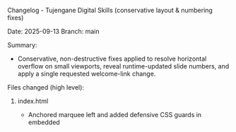 Changelog - Tujengane Digital Skills (conservative layout & numbering fixes)

Date: 2025-09-13
Branch: main

Summary:
- Conservative, non-destructive fixes applied to resolve horizontal overflow on small viewports, reveal runtime-updated slide numbers, and apply a single requested welcome-link change.

Files changed (high level):

1) index.html
   - Anchored marquee left and added defensive CSS guards in embedded <style>:
     - Changed `.slogan-marquee-track` to `left: 0; max-width: 100%; overflow: hidden;` (was previously positioned to the right in some variants).
   - No content text changes.

2) Tujengane computer literacy/js/scripts.js
   - updateSlide(): visible slide counter updated to include module number (e.g., "Module 2 — Slide 3 of 10").
   - Added helper `setSidebarNumbersCL()` to format sidebar numbers as `module.slide` and invoked at load.
   - No slide content strings were changed.

3) Tujengane computer literacy/css/styles.css
   - Replaced `width: 100vw` / `max-width: 100vw` occurrences in mobile rules with `width: 100%` / `max-width: 100%`.
   - Anchored marquee to left and added `max-width`/`overflow: hidden` guards.
   - Added `box-sizing: border-box` to relevant small-screen blocks.

4) Tujengane analyst pro/css/styles.css
   - Revealed `.sidebar-item .slide-number` by ensuring `display: inline-block` and adding `min-width`, color, and font-weight so runtime-populated numbers are visible.
   - (Note: there is also `styles.css.bak` in that folder -- backups were not modified.)

5) Tujengane analyst pro/js/scripts.js
   - Updated a single welcome-card href to point to the Computer Basics page (user requested content change).
     - New target: `../computer basicss/computerbasicss.html` (relative link)

6) Tujengane data basics/css/styles.css
   - Replaced `100vw` usages in mobile rules with `100%` and added `box-sizing: border-box` where needed.
   - Anchored marquee left and added `max-width`/`overflow: hidden` guards.

7) Tujengane data basics/databasics.html
   - Updated inline mobile style block: `100vw` -> `100%`, added `box-sizing` and defensive adjustments.

8) computer basicss/computerbasicss.html
   - Replaced inline mobile style `100vw` -> `100%` and added `box-sizing: border-box` on small-screen overrides.

9) computer basicss/css/styles.css
   - Replaced mobile `100vw` / `95vw` usages with percent equivalents (`100%` / `95%`), added `box-sizing: border-box`, and ensured marquee anchor is left.

Notes & rationale:
- Avoided changing slide template strings (innerHTML) except the explicit welcome-link edit you requested.
- Replacements focused on mobile media queries and small-screen overrides where viewport-width units caused overflow/clipping.
- Left backup files (e.g., `styles.css.bak`) untouched.

Remaining / follow-ups (recommended):
- `styles.css.bak` files still contain `100vw` occurrences (these are backups; no action taken). Consider removing or updating if you plan to keep them as live styles.
- Standardize `.slide-number` visibility across all course CSS files (I updated the major ones; others appear fine but a full sweep is simple if you want it).
- Replace prompt()-based gating with a small modal for better UX and security (requires UX decision).
- Optionally centralize share/clipboard logic into a shared JS file to keep behavior consistent.

How I validated:
- Repo-wide grep for `100vw` performed before/after patches; main occurrences in active `styles.css` files replaced. Remaining matches are only in `.bak` files.
- Visual, conservative CSS edits only — nothing that would change slide text/content (except the requested welcome link change).

If you'd like, I can now:
- Run the lightweight smoke tests (quick lint/errors) and open the main pages in a simulated narrow viewport to confirm the fixes (I can provide the commands to run locally), or
- Continue and update the `.bak` files as well (if you want every file changed), or
- Revert any specific change if it's not what you expected.

-- End of changelog

Additional edits (2025-09-13):

- Password modal layout & visual tweaks
   - Updated the password entry modals on `Tujengane Analyst Pro/analystpro.html` and `Tujengane computer literacy/computerliteracy.html` to use the wrapper/backdrop/dark-box visual pattern and fixed the control layout so the password input + eye toggle sit on one row and Cancel + Submit appear on a second row. Preserved all JS logic, IDs, passwords, and sessionStorage keys.

- Small-device UX and touch feedback
   - Added a conservative, non-animated touch-feedback style block into `index.html` to give immediate press feedback (brightness + subtle shadow) for buttons and links. This is intentionally inline and minimal to avoid site-wide regressions.

- Copy & CTA fixes
   - Corrected visible text typos of "Computer Basicss" → "Computer Basics" (display text only; did not rename folders).
   - Unified CTA sizes and added a short summary sentence on `Tujengane data basics/slides/slide22.html`.

- Sidebar content
   - Added a compact "Our Purpose" (Mission / Vision / Core values) block under the About the Author sidebar item on `index.html` to fill empty space without altering sidebar width or layout.

All changes above were conservative and presentational only. No passwords, gating logic, or file/folder names were renamed. Manual verification recommended (open the three course pages and `index.html` on desktop and mobile/emulation).
